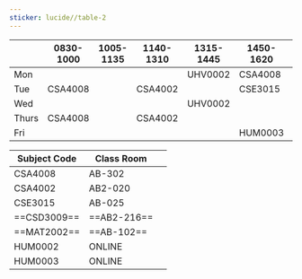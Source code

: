 ```yaml
---
sticker: lucide//table-2
---
```






|       | 0830-1000 | 1005-1135 | 1140-1310 | 1315-1445 | 1450-1620 | 1625-1755 | 1800-1930 |
| ----- | --------- | --------- | --------- | --------- | --------- | --------- | --------- |
| Mon   |           |           |           | UHV0002   | CSA4008   | CSE3015   | CSA4002   |
| Tue   | CSA4008   |           | CSA4002   |           | CSE3015   | CSD3009   | MAT2002   |
| Wed   |           |           |           | UHV0002   |           | MAT2002   | CSD3009   |
| Thurs | CSA4008   |           | CSA4002   |           |           | CSE3015   | CSD3009   |
| Fri   |           |           |           |           | HUM0003   |           | MAT2002   |


| Subject Code | Class Room  |     |
| ------------ | ----------- | --- |
| CSA4008      | AB-302      |     |
| CSA4002      | AB2-020     |     |
| CSE3015      | AB-025      |     |
| ==CSD3009==  | ==AB2-216== |     |
| ==MAT2002==  | ==AB-102==  |     |
| HUM0002      | ONLINE      |     |
| HUM0003      | ONLINE      |     |

